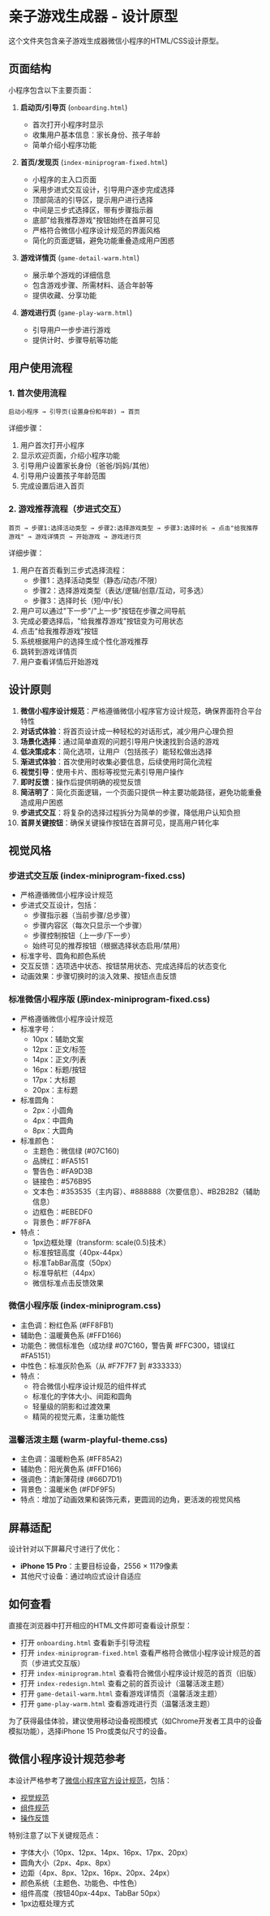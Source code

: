 # 亲子游戏生成器 - 设计原型

这个文件夹包含亲子游戏生成器微信小程序的HTML/CSS设计原型。

## 页面结构

小程序包含以下主要页面：

1. **启动页/引导页** (`onboarding.html`)
   - 首次打开小程序时显示
   - 收集用户基本信息：家长身份、孩子年龄
   - 简单介绍小程序功能

2. **首页/发现页** (`index-miniprogram-fixed.html`)
   - 小程序的主入口页面
   - 采用步进式交互设计，引导用户逐步完成选择
   - 顶部简洁的引导区，提示用户进行选择
   - 中间是三步式选择区，带有步骤指示器
   - 底部"给我推荐游戏"按钮始终在首屏可见
   - 严格符合微信小程序设计规范的界面风格
   - 简化的页面逻辑，避免功能重叠造成用户困惑

3. **游戏详情页** (`game-detail-warm.html`)
   - 展示单个游戏的详细信息
   - 包含游戏步骤、所需材料、适合年龄等
   - 提供收藏、分享功能

4. **游戏进行页** (`game-play-warm.html`)
   - 引导用户一步步进行游戏
   - 提供计时、步骤导航等功能

## 用户使用流程

### 1. 首次使用流程

```
启动小程序 → 引导页(设置身份和年龄) → 首页
```

详细步骤：
1. 用户首次打开小程序
2. 显示欢迎页面，介绍小程序功能
3. 引导用户设置家长身份（爸爸/妈妈/其他）
4. 引导用户设置孩子年龄范围
5. 完成设置后进入首页

### 2. 游戏推荐流程（步进式交互）

```
首页 → 步骤1:选择活动类型 → 步骤2:选择游戏类型 → 步骤3:选择时长 → 点击"给我推荐游戏" → 游戏详情页 → 开始游戏 → 游戏进行页
```

详细步骤：
1. 用户在首页看到三步式选择流程：
   - 步骤1：选择活动类型（静态/动态/不限）
   - 步骤2：选择游戏类型（表达/逻辑/创意/互动，可多选）
   - 步骤3：选择时长（短/中/长）
2. 用户可以通过"下一步"/"上一步"按钮在步骤之间导航
3. 完成必要选择后，"给我推荐游戏"按钮变为可用状态
4. 点击"给我推荐游戏"按钮
5. 系统根据用户的选择生成个性化游戏推荐
6. 跳转到游戏详情页
7. 用户查看详情后开始游戏

## 设计原则

1. **微信小程序设计规范**：严格遵循微信小程序官方设计规范，确保界面符合平台特性
2. **对话式体验**：将首页设计成一种轻松的对话形式，减少用户心理负担
3. **场景化选择**：通过简单直观的问题引导用户快速找到合适的游戏
4. **低决策成本**：简化选项，让用户（包括孩子）能轻松做出选择
5. **渐进式体验**：首次使用时收集必要信息，后续使用时简化流程
6. **视觉引导**：使用卡片、图标等视觉元素引导用户操作
7. **即时反馈**：操作后提供明确的视觉反馈
8. **简洁明了**：简化页面逻辑，一个页面只提供一种主要功能路径，避免功能重叠造成用户困惑
9. **步进式交互**：将复杂的选择过程拆分为简单的步骤，降低用户认知负担
10. **首屏关键按钮**：确保关键操作按钮在首屏可见，提高用户转化率

## 视觉风格

### 步进式交互版 (index-miniprogram-fixed.css)
- 严格遵循微信小程序设计规范
- 步进式交互设计，包括：
  - 步骤指示器（当前步骤/总步骤）
  - 步骤内容区（每次只显示一个步骤）
  - 步骤控制按钮（上一步/下一步）
  - 始终可见的推荐按钮（根据选择状态启用/禁用）
- 标准字号、圆角和颜色系统
- 交互反馈：选项选中状态、按钮禁用状态、完成选择后的状态变化
- 动画效果：步骤切换时的淡入效果、按钮点击反馈

### 标准微信小程序版 (原index-miniprogram-fixed.css)
- 严格遵循微信小程序设计规范
- 标准字号：
  - 10px：辅助文案
  - 12px：正文/标签
  - 14px：正文/列表
  - 16px：标题/按钮
  - 17px：大标题
  - 20px：主标题
- 标准圆角：
  - 2px：小圆角
  - 4px：中圆角
  - 8px：大圆角
- 标准颜色：
  - 主题色：微信绿 (#07C160)
  - 品牌红：#FA5151
  - 警告色：#FA9D3B
  - 链接色：#576B95
  - 文本色：#353535（主内容）、#888888（次要信息）、#B2B2B2（辅助信息）
  - 边框色：#EBEDF0
  - 背景色：#F7F8FA
- 特点：
  - 1px边框处理（transform: scale(0.5)技术）
  - 标准按钮高度（40px-44px）
  - 标准TabBar高度（50px）
  - 标准导航栏（44px）
  - 微信标准点击反馈效果

### 微信小程序版 (index-miniprogram.css)
- 主色调：粉红色系 (#FF8FB1)
- 辅助色：温暖黄色系 (#FFD166)
- 功能色：微信标准色（成功绿 #07C160，警告黄 #FFC300，错误红 #FA5151）
- 中性色：标准灰阶色系（从 #F7F7F7 到 #333333）
- 特点：
  - 符合微信小程序设计规范的组件样式
  - 标准化的字体大小、间距和圆角
  - 轻量级的阴影和过渡效果
  - 精简的视觉元素，注重功能性

### 温馨活泼主题 (warm-playful-theme.css)
- 主色调：温暖粉色系 (#FF85A2)
- 辅助色：阳光黄色系 (#FFD166)
- 强调色：清新薄荷绿 (#66D7D1)
- 背景色：温暖米色 (#FDF9F5)
- 特点：增加了动画效果和装饰元素，更圆润的边角，更活泼的视觉风格

## 屏幕适配

设计针对以下屏幕尺寸进行了优化：
- **iPhone 15 Pro**：主要目标设备，2556 × 1179像素
- 其他尺寸设备：通过响应式设计自适应

## 如何查看

直接在浏览器中打开相应的HTML文件即可查看设计原型：

- 打开 `onboarding.html` 查看新手引导流程
- 打开 `index-miniprogram-fixed.html` 查看严格符合微信小程序设计规范的首页（步进式交互版）
- 打开 `index-miniprogram.html` 查看符合微信小程序设计规范的首页（旧版）
- 打开 `index-redesign.html` 查看之前的首页设计（温馨活泼主题）
- 打开 `game-detail-warm.html` 查看游戏详情页（温馨活泼主题）
- 打开 `game-play-warm.html` 查看游戏进行页（温馨活泼主题）

为了获得最佳体验，建议使用移动设备视图模式（如Chrome开发者工具中的设备模拟功能），选择iPhone 15 Pro或类似尺寸的设备。

## 微信小程序设计规范参考

本设计严格参考了[微信小程序官方设计规范](https://developers.weixin.qq.com/miniprogram/design/)，包括：

- [视觉规范](https://developers.weixin.qq.com/miniprogram/design/#%E8%A7%86%E8%A7%89%E8%A7%84%E8%8C%83)
- [组件规范](https://developers.weixin.qq.com/miniprogram/design/#%E7%BB%84%E4%BB%B6)
- [操作反馈](https://developers.weixin.qq.com/miniprogram/design/#%E6%93%8D%E4%BD%9C%E5%8F%8D%E9%A6%88)

特别注意了以下关键规范点：
- 字体大小（10px、12px、14px、16px、17px、20px）
- 圆角大小（2px、4px、8px）
- 边距（4px、8px、12px、16px、20px、24px）
- 颜色系统（主题色、功能色、中性色）
- 组件高度（按钮40px-44px、TabBar 50px）
- 1px边框处理方式 